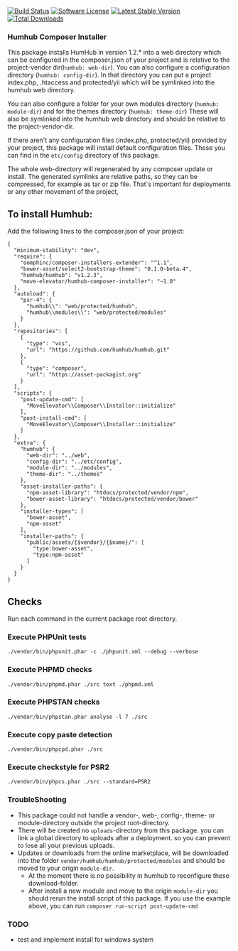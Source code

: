 [![Build Status](https://travis-ci.org/move-elevator/humhub-composer-installer.svg?branch=master)](https://travis-ci.org/move-elevator/humhub-composer-installer)
[![Software License](https://img.shields.io/badge/license-MIT-brightgreen.svg)](LICENSE)
[![Latest Stable Version](https://poser.pugx.org/move-elevator/humhub-composer-installer/v/stable)](https://packagist.org/packages/move-elevator/humhub-composer-installer)
[![Total Downloads](https://poser.pugx.org/move-elevator/humhub-composer-installer/downloads)](https://packagist.org/packages/move-elevator/humhub-composer-installer)

### Humhub Composer Installer

This package installs HumHub in version 1.2.* into a web directory which can be configured in the composer.json of your project and is relative to the project-vendor dir(`humhub: web-dir`).
You can also configure a configuration directory (`humhub: config-dir`). In that directory you can put a project index.php, .htaccess and protected/yii which will be symlinked into the humhub web directory.

You can also configure a folder for your own modules directory (`humhub: module-dir`) and  for the themes directory (`humhub: theme-dir`) These will also be symlinked into the humhub web directory and should be relative to the project-vendor-dir.

If there aren't any configuration files (index.php, protected/yii) provided by your project, this package will install default configuration files. These you can find in the `etc/config` directory of this package.

The whole web-directory will regenerated by any composer update or install. The generated symlinks are relative paths, so they can be compressed, for example as tar or zip file. That´s important for deployments or any other movement of the project,  

## To install Humhub:
Add the following lines to the composer.json of your project:
```
{
  "minimum-stability": "dev",
  "require": {
    "oomphinc/composer-installers-extender": "^1.1",
    "bower-asset/select2-bootstrap-theme": "0.1.0-beta.4",
    "humhub/humhub": "v1.2.3",
    "move-elevator/humhub-composer-installer": "~1.0"
  },
  "autoload": {
    "psr-4": {
      "humhub\\": "web/protected/humhub",
      "humhub\\modules\\": "web/protected/modules"
    }
  },
  "repositories": [
    {
      "type": "vcs",
      "url": "https://github.com/humhub/humhub.git"
    },
    {
      "type": "composer",
      "url": "https://asset-packagist.org"
    }
  ],
  "scripts": {
    "post-update-cmd": [
      "MoveElevator\\Composer\\Installer::initialize"
    ],
    "post-install-cmd": [
      "MoveElevator\\Composer\\Installer::initialize"
    ]
  },
  "extra": {
    "humhub": {
      "web-dir": "../web",
      "config-dir": "../etc/config",
      "module-dir": "../modules",
      "theme-dir": "../themes"
    },
    "asset-installer-paths": {
      "npm-asset-library": "htdocs/protected/vendor/npm",
      "bower-asset-library": "htdocs/protected/vendor/bower"
    },
    "installer-types": [
      "bower-asset",
      "npm-asset"
    ],
    "installer-paths": {
      "public/assets/{$vendor}/{$name}/": [
        "type:bower-asset",
        "type:npm-asset"
      ]
    }
  }
}
```

## Checks
Run each command in the current package root directory.

### Execute PHPUnit tests

```
./vendor/bin/phpunit.phar -c ./phpunit.xml --debug --verbose
```

### Execute PHPMD checks

```
./vendor/bin/phpmd.phar ./src text ./phpmd.xml
```

### Execute PHPSTAN checks

```
./vendor/bin/phpstan.phar analyse -l 7 ./src
```

### Execute copy paste detection

```
./vendor/bin/phpcpd.phar ./src 
```

### Execute checkstyle for PSR2

```
./vendor/bin/phpcs.phar ./src --standard=PSR2 
```

### TroubleShooting

- This package could not handle a vendor-, web-, config-, theme- or module-directory outside the project root-directory.
- There will be created no `uploads`-directory from this package. you can link a global directory to uploads after a deployment. so you can prevent to lose all your previous uploads.
- Updates or downloads from the online marketplace, will be downloaded into the folder `vendor/humhub/humhub/protected/modules` and should be moved to your origin `module-dir`.
  - At the moment there is no possibility in humhub to reconfigure these download-folder.
  - After install a new module and move to the origin `module-dir` you should rerun the install script of this package. If you use the example above, you can run `composer run-script post-update-cmd`  

### TODO

- test and implement install for windows system

